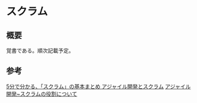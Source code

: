 # スクラム

## 概要
覚書である。順次記載予定。

## 参考
[5分で分かる、「スクラム」の基本まとめ ](https://www.atmarkit.co.jp/ait/articles/1208/07/news128.html)
[アジャイル開発とスクラム](https://swest.toppers.jp/SWEST15/data/s4b_proceeding.pdf)
[アジャイル開発~スクラムの役割について](https://www.nec-solutioninnovators.co.jp/column/02_agile.html)
